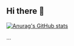 ## Hi there 👋

[![Anurag's GitHub stats](https://github-readme-stats.vercel.app/api?username={syuwachan}&theme=onedark)](https://github.com/anuraghazra/github-readme-stats)


...

